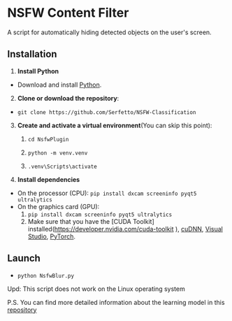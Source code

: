 # NSFW Content Filter

A script for automatically hiding detected objects on the user's screen.

## Installation

1. **Install Python**
  - Download and install [Python](https://www.python.org/downloads/).
2. **Clone or download the repository**:
  - ``git clone https://github.com/Serfetto/NSFW-Classification ``
3. **Create and activate a virtual environment**(You can skip this point):
    
    1) ```cd NsfwPlugin```
       
    2) ```python -m venv.venv```
       
    3) ```.venv\Scripts\activate```
4. **Install dependencies**
  - On the processor (CPU): ```pip install dxcam screeninfo pyqt5 ultralytics```
  - On the graphics card (GPU):
    1. ```pip install dxcam screeninfo pyqt5 ultralytics```
    2. Make sure that you have the [CUDA Toolkit] installed(https://developer.nvidia.com/cuda-toolkit ), [cuDNN](https://developer.nvidia.com/cudnn), [Visual Studio](https://visualstudio.microsoft.com), [PyTorch](https://pytorch.org/get-started/locally/).
## Launch
  - ```python NsfwBlur.py```

Upd: This script does not work on the Linux operating system

P.S. You can find more detailed information about the learning model in this [repository](https://github.com/Serfetto/NSFW-Model)
